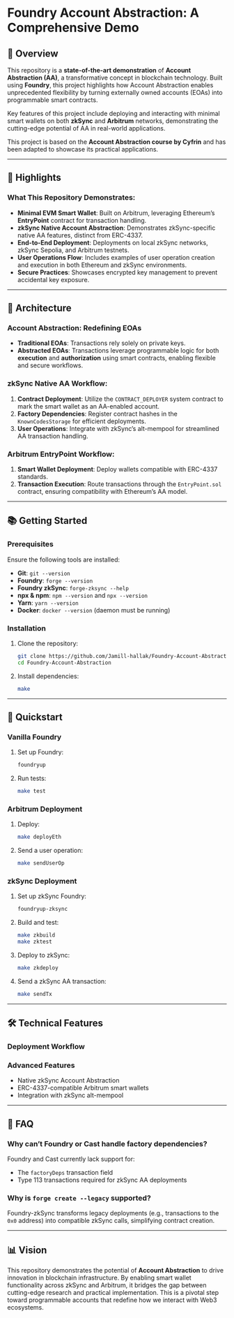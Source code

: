 # Foundry Account Abstraction: A Comprehensive Demo

## 🚀 Overview

This repository is a **state-of-the-art demonstration** of **Account Abstraction (AA)**, a transformative concept in blockchain technology. Built using **Foundry**, this project highlights how Account Abstraction enables unprecedented flexibility by turning externally owned accounts (EOAs) into programmable smart contracts. 

Key features of this project include deploying and interacting with minimal smart wallets on both **zkSync** and **Arbitrum** networks, demonstrating the cutting-edge potential of AA in real-world applications.

This project is based on the **Account Abstraction course by Cyfrin** and has been adapted to showcase its practical applications.

---

## 🌟 Highlights

### What This Repository Demonstrates:
- **Minimal EVM Smart Wallet**: Built on Arbitrum, leveraging Ethereum’s **EntryPoint** contract for transaction handling.
- **zkSync Native Account Abstraction**: Demonstrates zkSync-specific native AA features, distinct from ERC-4337.
- **End-to-End Deployment**: Deployments on local zkSync networks, zkSync Sepolia, and Arbitrum testnets.
- **User Operations Flow**: Includes examples of user operation creation and execution in both Ethereum and zkSync environments.
- **Secure Practices**: Showcases encrypted key management to prevent accidental key exposure.

---

## 🔧 Architecture

### Account Abstraction: Redefining EOAs
- **Traditional EOAs**: Transactions rely solely on private keys.
- **Abstracted EOAs**: Transactions leverage programmable logic for both **execution** and **authorization** using smart contracts, enabling flexible and secure workflows.

### zkSync Native AA Workflow:
1. **Contract Deployment**: Utilize the `CONTRACT_DEPLOYER` system contract to mark the smart wallet as an AA-enabled account.
2. **Factory Dependencies**: Register contract hashes in the `KnownCodesStorage` for efficient deployments.
3. **User Operations**: Integrate with zkSync’s alt-mempool for streamlined AA transaction handling.

### Arbitrum EntryPoint Workflow:
1. **Smart Wallet Deployment**: Deploy wallets compatible with ERC-4337 standards.
2. **Transaction Execution**: Route transactions through the `EntryPoint.sol` contract, ensuring compatibility with Ethereum’s AA model.

---

## 📚 Getting Started

### Prerequisites
Ensure the following tools are installed:

- **Git**: `git --version`
- **Foundry**: `forge --version`
- **Foundry zkSync**: `forge-zksync --help`
- **npx & npm**: `npm --version` and `npx --version`
- **Yarn**: `yarn --version`
- **Docker**: `docker --version` (daemon must be running)

### Installation
1. Clone the repository:
    ```bash
    git clone https://github.com/Jamill-hallak/Foundry-Account-Abstraction.git
    cd Foundry-Account-Abstraction
    ```

2. Install dependencies:
    ```bash
    make
    ```

---

## 🚦 Quickstart

### Vanilla Foundry
1. Set up Foundry:
    ```bash
    foundryup
    ```

2. Run tests:
    ```bash
    make test
    ```

### Arbitrum Deployment
1. Deploy:
    ```bash
    make deployEth
    ```

2. Send a user operation:
    ```bash
    make sendUserOp
    ```

### zkSync Deployment
1. Set up zkSync Foundry:
    ```bash
    foundryup-zksync
    ```

2. Build and test:
    ```bash
    make zkbuild
    make zktest
    ```

3. Deploy to zkSync:
    ```bash
    make zkdeploy
    ```

4. Send a zkSync AA transaction:
    ```bash
    make sendTx
    ```

---

## 🛠️ Technical Features

### Deployment Workflow

### Advanced Features
- Native zkSync Account Abstraction
- ERC-4337-compatible Arbitrum smart wallets
- Integration with zkSync alt-mempool

---

## 🤔 FAQ

### Why can’t Foundry or Cast handle factory dependencies?
Foundry and Cast currently lack support for:
- The `factoryDeps` transaction field
- Type 113 transactions required for zkSync AA deployments

### Why is `forge create --legacy` supported?
Foundry-zkSync transforms legacy deployments (e.g., transactions to the `0x0` address) into compatible zkSync calls, simplifying contract creation.

---

## 📊 Vision

This repository demonstrates the potential of **Account Abstraction** to drive innovation in blockchain infrastructure. By enabling smart wallet functionality across zkSync and Arbitrum, it bridges the gap between cutting-edge research and practical implementation. This is a pivotal step toward programmable accounts that redefine how we interact with Web3 ecosystems.
